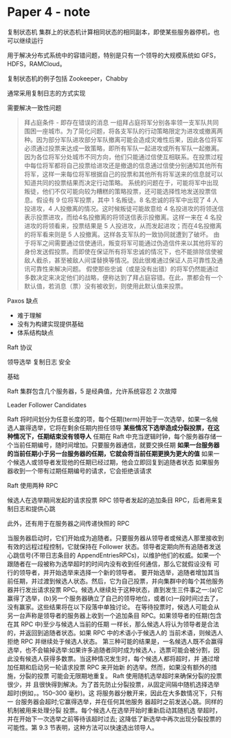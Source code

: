 # Paper 4 - note

复制状态机
集群上的状态机计算相同状态的相同副本，即使某些服务器停机，也可以继续运行

用于解决分布式系统中的容错问题，特别是只有一个领导的大规模系统如 GFS，HDFS，RAMCloud。

复制状态机的例子包括 Zookeeper，Chabby

通常采用复制日志的方式实现

需要解决一致性问题

> 拜占庭条件 - 即存在错误的消息
> 一组拜占庭将军分别各率领一支军队共同围困一座城市。为了简化问题，将各支军队的行动策略限定为进攻或撤离两种。因为部分军队进攻部分军队撤离可能会造成灾难性后果，因此各位将军必须通过投票来达成一致策略，即所有军队一起进攻或所有军队一起撤离。因为各位将军分处城市不同方向，他们只能通过信使互相联系。在投票过程中每位将军都将自己投票给进攻还是撤退的信息通过信使分别通知其他所有将军，这样一来每位将军根据自己的投票和其他所有将军送来的信息就可以知道共同的投票结果而决定行动策略。
> 系统的问题在于，可能将军中出现叛徒，他们不仅可能向较为糟糕的策略投票，还可能选择性地发送投票信息。假设有 9 位将军投票，其中 1 名叛徒。8 名忠诚的将军中出现了 4 人投进攻，4 人投撤离的情况。这时候叛徒可能故意给 4 名投进攻的将领送信表示投票进攻，而给4名投撤离的将领送信表示投撤离。这样一来在 4 名投进攻的将领看来，投票结果是 5 人投进攻，从而发起进攻；而在4名投撤离的将军看来则是 5 人投撤离。这样各支军队的一致协同就遭到了破坏。
> 由于将军之间需要通过信使通讯，叛变将军可能通过伪造信件来以其他将军的身份发送假投票。而即使在保证所有将军忠诚的情况下，也不能排除信使被敌人截杀，甚至被敌人间谍替换等情况。因此很难通过保证人员可靠性及通讯可靠性来解决问题。
> 假使那些忠诚（或是没有出错）的将军仍然能通过多数决定来决定他们的战略，便称达到了拜占庭容错。在此，票都会有一个默认值，若消息（票）没有被收到，则使用此默认值来投票。

Paxos 缺点

- 难于理解
- 没有为构建实现提供基础
- 体系结构缺点

Raft 协议

领导选举
复制日志
安全

基础

Raft 集群包含几个服务器，5 是经典值，允许系统容忍 2 次故障

Leader
Follower
Candidates

Raft 将时间划分为任意长度的项，每个任期(term)开始于一次选举，如果一名候选人赢得选举，它将在剩余任期内担任领导
**某些情况下选举造成分裂投票，在这种情况下，任期结束没有领导人**
任期在 Raft 中充当逻辑时钟，每个服务器存储一个当前任期编号，随时间增加。只要服务器通信，就要交换任期
**如果一台服务器的当前任期小于另一台服务器的任期，它就会将当前任期更换为更大的值**
如果一个候选人或领导者发现他的任期已经过期，他会立即回复到追随者状态
如果服务器收到一个带有过期任期编号的请求，它会拒绝该请求

Raft 使用两种 RPC

候选人在选举期间发起的请求投票 RPC
领导者发起的追加条目 RPC，后者用来复制日志和提供心跳

此外，还有用于在服务器之间传递快照的 RPC

当服务器启动时，它们开始成为追随者。只要服务器从领导者或候选人那里接收到有效的远程过程控制，它就保持在 Follower 状态。领导者定期向所有追随者发送心跳信号(不带日志条目的 AppendEntriesRPCs)，以维护他们的权威。如果一个跟随者在一段被称为选举超时的时间内没有收到任何通信，那么它就假设没有 可行的领导者，并开始选举来选择一个新的领导者。
要开始选举，追随者增加其当前任期，并过渡到候选人状态。然后，它为自己投票，并向集群中的每个其他服务器并行发出请求投票 RPC。候选人继续处于这种状态，直到发生三件事之一:(a)它赢得了选举，(b)另一个服务器确立了自己的领导地位，或者(c)一段时间过去了，没有赢家。这些结果将在以下段落中单独讨论。
在等待投票时，候选人可能会从另一台声称是领导者的服务器上收到一个追加条目 RPC。如果领导者的任期(包含在其 RPC 中)至少与候选人当前的任期 一样长，那么候选人将认为领导者是合法的，并返回到追随者状态。如果 RPC 中的术语小于候选人的 当前术语，则候选人拒绝 RPC 并继续处于候选人状态。
第三种可能的结果是，一名候选人既不会赢得选举，也不会输掉选举:如果许多追随者同时成为候选人，选票可能会被分割，因此没有候选人获得多数票。当这种情况发生时，每个候选人都将超时，并 通过增加任期和启动另一轮请求投票 RPC 来开始新 的选举。然而，如果没有额外的措施，分裂的投票 可能会无限期地重复。
Raft 使用随机选举超时来确保分裂的投票很少，并 且很快得到解决。为了首先防止分裂投票，从固定间隔中随机选择选举超时(例如，。150–300 毫秒)。这 将服务器分散开来，因此在大多数情况下，只有一 台服务器会超时;它赢得选举，并在任何其他服务 器超时之前发送心跳。同样的机制被用来处理分裂 投票。每个候选人在选举开始时重新启动其随机选 举超时，并在开始下一次选举之前等待该超时过去; 这降低了新选举中再次出现分裂投票的可能性。第 9.3 节表明，这种方法可以快速选出领导人。

